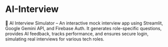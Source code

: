 # AI-Interview
💼 AI Interview Simulator – An interactive mock interview app using Streamlit, Google Gemini API, and Firebase Auth. It generates role-specific questions, provides AI feedback, tracks performance, and ensures secure login, simulating real interviews for various tech roles.
